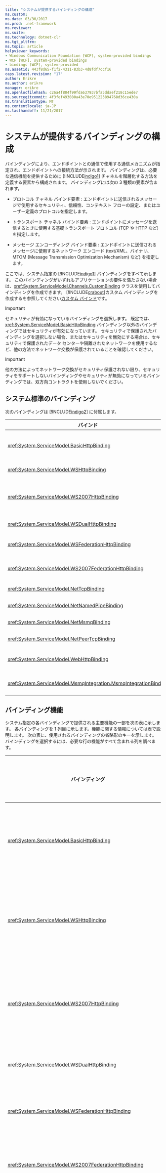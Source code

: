 ```yaml
---
title: "システムが提供するバインディングの構成"
ms.custom: 
ms.date: 03/30/2017
ms.prod: .net-framework
ms.reviewer: 
ms.suite: 
ms.technology: dotnet-clr
ms.tgt_pltfrm: 
ms.topic: article
helpviewer_keywords:
- Windows Communication Foundation [WCF], system-provided bindings
- WCF [WCF], system-provided bindings
- bindings [WCF], system-provided
ms.assetid: 443f8d65-f1f2-4311-83b3-4d8fdf7ccf16
caps.latest.revision: "17"
author: Erikre
ms.author: erikre
manager: erikre
ms.openlocfilehash: c26a4f804f99fda637937bfa5ddaef218c15ede7
ms.sourcegitcommit: 4f3fef493080a43e70e951223894768d36ce430a
ms.translationtype: MT
ms.contentlocale: ja-JP
ms.lasthandoff: 11/21/2017
---
```

# <a name="configuring-system-provided-bindings"></a>システムが提供するバインディングの構成
バインディングにより、エンドポイントとの通信で使用する通信メカニズムが指定され、エンドポイントへの接続方法が示されます。 バインディングは、必要な通信機能を提供するために [!INCLUDE[indigo1](../../../../includes/indigo1-md.md)] チャネルを階層化する方法を定義する要素から構成されます。 バインディングには次の 3 種類の要素が含まれます。  
  
-   プロトコル チャネル バインド要素 : エンドポイントに送信されるメッセージで使用するセキュリティ、信頼性、コンテキスト フローの設定、またはユーザー定義のプロトコルを指定します。  
  
-   トランスポート チャネル バインド要素 : エンドポイントにメッセージを送信するときに使用する基礎トランスポート プロトコル (TCP や HTTP など) を指定します。  
  
-   メッセージ エンコーディング バインド要素 : エンドポイントに送信されるメッセージに使用するネットワーク エンコード (text/XML、バイナリ、MTOM (Message Transmission Optimization Mechanism) など) を指定します。  
  
 ここでは、システム指定の [!INCLUDE[indigo1](../../../../includes/indigo1-md.md)] バインディングをすべて示します。 このバインディングがいずれもアプリケーションの要件を満たさない場合は、<xref:System.ServiceModel.Channels.CustomBinding> クラスを使用してバインディングを作成できます。 [!INCLUDE[crabout](../../../../includes/crabout-md.md)]カスタム バインディングを作成するを参照してください[カスタム バインド](../../../../docs/framework/wcf/extending/custom-bindings.md)です。  
  
> [!IMPORTANT]
>  セキュリティが有効になっているバインディングを選択します。 既定では、<xref:System.ServiceModel.BasicHttpBinding> バインディング以外のバインディングではセキュリティが有効になっています。 セキュリティで保護されたバインディングを選択しない場合、またはセキュリティを無効にする場合は、セキュリティで保護されたデータ センターや隔離されたネットワークを使用するなど、他の方法でネットワーク交換が保護されていることを確認してください。  
  
> [!IMPORTANT]
>  他の方法によってネットワーク交換がセキュリティ保護されない限り、セキュリティをサポートしないバインディングやセキュリティが無効になっているバインディングでは、双方向コントラクトを使用しないでください。  
  
## <a name="system-provided-bindings"></a>システム標準のバインディング  
 次のバインディングは [!INCLUDE[indigo2](../../../../includes/indigo2-md.md)] に付属します。  
  
|バインド|構成要素|説明|  
|-------------|---------------------------|-----------------|  
|<xref:System.ServiceModel.BasicHttpBinding>|[\<basicHttpBinding >](../../../../docs/framework/configure-apps/file-schema/wcf/basichttpbinding.md)|ASP.NET Web サービス (ASMX) ベースのサービスなど、WS-Basic Profile に適合する Web サービスとの通信に適したバインディング。 このバインディングはトランスポートとして HTTP を、既定のメッセージ エンコーディングとして text/XML を使用します。|  
|<xref:System.ServiceModel.WSHttpBinding>|[\<wsHttpBinding >](../../../../docs/framework/configure-apps/file-schema/wcf/wshttpbinding.md)|二重のサービス コントラクト以外に適した、セキュリティで保護された相互操作可能なバインディング。|  
|<xref:System.ServiceModel.WS2007HttpBinding>|[\<ws2007HttpBinding >](../../../../docs/framework/configure-apps/file-schema/wcf/ws2007httpbinding.md)|<xref:System.ServiceModel.WSHttpBinding.Security%2A>、<xref:System.ServiceModel.ReliableSession>、および <xref:System.ServiceModel.WSHttpBindingBase.TransactionFlow%2A> の各バインド要素の適切なバージョンをサポートする、セキュリティで保護された相互運用可能なバインディング。|  
|<xref:System.ServiceModel.WSDualHttpBinding>|[\<wsDualHttpBinding >](../../../../docs/framework/configure-apps/file-schema/wcf/wsdualhttpbinding.md)|二重のサービス コントラクト、または SOAP 中継局を介しての通信に適した、セキュリティで保護された相互操作可能なバインディング。|  
|<xref:System.ServiceModel.WSFederationHttpBinding>|[\<wsFederationHttpBinding >](../../../../docs/framework/configure-apps/file-schema/wcf/wsfederationhttpbinding.md)|WS-Federation プロトコルをサポートする、セキュリティで保護された相互操作可能なバインディングで、フェデレーションに属す組織のユーザーを効率的に認証、および承認することができます。|  
|<xref:System.ServiceModel.WS2007FederationHttpBinding>|[\<ws2007FederationHttpBinding >](../../../../docs/framework/configure-apps/file-schema/wcf/ws2007federationhttpbinding.md)|<xref:System.ServiceModel.WS2007HttpBinding>から派生し、フェデレーション セキュリティをサポートする、セキュリティで保護された相互運用可能なバインディングです。|  
|<xref:System.ServiceModel.NetTcpBinding>|[\<netTcpBinding >](../../../../docs/framework/configure-apps/file-schema/wcf/nettcpbinding.md)|[!INCLUDE[indigo2](../../../../includes/indigo2-md.md)] アプリケーション間での複数コンピューターの通信に適した、セキュリティで保護された最適バインディング。|  
|<xref:System.ServiceModel.NetNamedPipeBinding>|[\<netNamedPipeBinding >](../../../../docs/framework/configure-apps/file-schema/wcf/netnamedpipebinding.md)|[!INCLUDE[indigo2](../../../../includes/indigo2-md.md)] アプリケーション間でのコンピューター通信に適した、セキュリティで保護された信頼できる最適バインディング。|  
|<xref:System.ServiceModel.NetMsmqBinding>|[\<netMsmqBinding >](../../../../docs/framework/configure-apps/file-schema/wcf/netmsmqbinding.md)|[!INCLUDE[indigo2](../../../../includes/indigo2-md.md)] アプリケーション間での複数コンピューターの通信に適した、キューに置かれたバインディング。|  
|<xref:System.ServiceModel.NetPeerTcpBinding>|[\<netPeerTcpBinding >](../../../../docs/framework/configure-apps/file-schema/wcf/netpeertcpbinding.md)|セキュリティで保護された、複数のコンピューター通信を可能にするバインディング。|  
|<xref:System.ServiceModel.WebHttpBinding>|[\<webHttpBinding >](../../../../docs/framework/configure-apps/file-schema/wcf/webhttpbinding.md)|SOAP メッセージではなく、HTTP 要求を介して公開される [!INCLUDE[indigo2](../../../../includes/indigo2-md.md)] Web サービスのエンドポイントを構成するために使用されるバインディング。|  
|<xref:System.ServiceModel.MsmqIntegration.MsmqIntegrationBinding>|[\<msmqIntegrationBinding >](../../../../docs/framework/configure-apps/file-schema/wcf/msmqintegrationbinding.md)|[!INCLUDE[indigo2](../../../../includes/indigo2-md.md)] アプリケーションと既存のメッセージ キュー (MSMQ: Message Queuing) アプリケーション間のコンピューター間通信に適したバインディング。|  
  
## <a name="binding-features"></a>バインディング機能  
 システム指定の各バインディングで提供される主要機能の一部を次の表に示します。 各バインディングを 1 列目に示します。機能に関する情報については表で説明します。 次の表に、使用されるバインディングの省略形のキーを示します。 バインディングを選択するには、必要な行の機能がすべて含まれる列を調べます。  
  
|バインディング|相互運用性|セキュリティ モード (既定)|セッション<br /><br /> (既定)|トランザクション|二重|  
|-------------|----------------------|----------------------------------|-----------------------------|------------------|------------|  
|<xref:System.ServiceModel.BasicHttpBinding>|Basic Profile 1.1|(なし)、トランスポート、メッセージ、混在|なし、(なし)|(なし)|適用なし|  
|<xref:System.ServiceModel.WSHttpBinding>|WS|なし、トランスポート、(メッセージ)、混在|(なし)、トランスポート、信頼できるセッション|(なし)、あり|適用なし|  
|<xref:System.ServiceModel.WS2007HttpBinding>|WS-Security、WS-Trust、WS-SecureConversation、WS-SecurityPolicy|なし、トランスポート、(メッセージ)、混在|(なし)、トランスポート、信頼できるセッション|(なし)、あり|適用なし|  
|<xref:System.ServiceModel.WSDualHttpBinding>|WS|なし、(メッセージ)|(信頼できるセッション)|(なし)、あり|はい|  
|<xref:System.ServiceModel.WSFederationHttpBinding>|WS-Federation|なし、(メッセージ)、混在|(なし)、信頼できるセッション|(なし)、あり|いいえ|  
|<xref:System.ServiceModel.WS2007FederationHttpBinding>|WS-Federation|なし、(メッセージ)、混在|(なし)、信頼できるセッション|(なし)、あり|いいえ|  
|<xref:System.ServiceModel.NetTcpBinding>|.NET|なし、(トランスポート)、メッセージ、<br /><br /> Mixed|信頼できるセッション、(トランスポート)|(なし)、あり|はい|  
|<xref:System.ServiceModel.NetNamedPipeBinding>|.NET|なし、<br /><br /> (トランスポート)|なし、(トランスポート)|(なし)、あり|はい|  
|<xref:System.ServiceModel.NetMsmqBinding>|.NET|なし、メッセージ、(トランスポート)、両方|(なし)|(なし)、あり|いいえ|  
|<xref:System.ServiceModel.NetPeerTcpBinding>|Peer|なし、メッセージ、(トランスポート)、混在|(なし)|(なし)|はい|  
|<xref:System.ServiceModel.MsmqIntegration.MsmqIntegrationBinding>|MSMQ|なし、(トランスポート)|(なし)|(なし)、あり|適用なし|  
  
 次の表では、前の表内の機能について説明します。  
  
|特性|説明|  
|-------------|-----------------|  
|相互運用性の種類|バインディングによる相互操作を可能にするプロトコルまたはテクノロジに名前を付けます。|  
|セキュリティ|チャネルをセキュリティで保護する方法を指定します。<br /><br /> -なし:、SOAP メッセージ セキュリティ保護されていないと、クライアントが認証されていません。<br />トランスポート: セキュリティ要件はトランスポート層で満たされます。<br />-メッセージ: セキュリティ要件はメッセージ層で満たされます。<br />混合: このセキュリティ モードと呼ばれます`TransportWithMessageCredentials`です。 メッセージ レベルで資格情報を処理し、整合性と機密性の要件がトランスポート層で満たされます。<br />-両方: メッセージ レベルとトランスポート レベル セキュリティ使用されます。 この機能は、<xref:System.ServiceModel.NetMsmqBinding> に特有の機能です。|  
|セッション|このバインディングでセッション コントラクトをサポートするかどうかを指定します。|  
|トランザクション|トランザクションが有効かどうかを指定します。|  
|二重|二重のコントラクトがサポートされているかどうかを指定します。 この機能はバインディングでセッションをサポートする必要があることに注意してください。|  
|ストリーム|メッセージ ストリーミングをサポートするかどうかを指定します。|  
  
## <a name="see-also"></a>関連項目  
 [エンドポイントの作成の概要](../../../../docs/framework/wcf/endpoint-creation-overview.md)  
 [サービスとクライアントを構成するためのバインディングの使用](../../../../docs/framework/wcf/using-bindings-to-configure-services-and-clients.md)  
 [基本的な WCF プログラミング](../../../../docs/framework/wcf/basic-wcf-programming.md)
